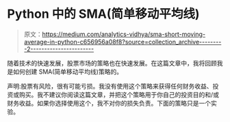 # Python 中的 SMA(简单移动平均线)

> 原文：<https://medium.com/analytics-vidhya/sma-short-moving-average-in-python-c656956a08f8?source=collection_archive---------2----------------------->

随着技术的快速发展，股票市场的策略也在快速发展。在这篇文章中，我将回顾我是如何创建 SMA(简单移动平均线)策略的。

声明:股票有风险，很有可能亏损。我没有使用这个策略来获得任何财务收益、投资或购买。我不建议你阅读这篇文章，并把这个策略用于你自己的投资目的和/或财务收益。如果你选择使用这个，我不对你的损失负责。下面的策略只是一个实验。